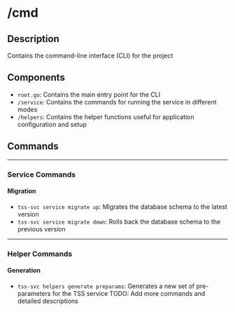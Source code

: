 # /cmd

## Description
Contains the command-line interface (CLI) for the project

## Components
- `root.go`: Contains the main entry point for the CLI
- `/service`: Contains the commands for running the service in different modes
- `/helpers`: Contains the helper functions useful for application configuration and setup

## Commands

---

### Service Commands

#### Migration
- `tss-svc service migrate up`: Migrates the database schema to the latest version
- `tss-svc service migrate down`: Rolls back the database schema to the previous version

---

### Helper Commands

#### Generation
- `tss-svc helpers generate preparams`: Generates a new set of pre-parameters for the TSS service
TODO: Add more commands and detailed descriptions
